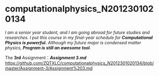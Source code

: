 # computationalphysics_N2012301020134

*I am a senior year student, and I am going abroad for future studies and researches.*
*I put this course in my final-year schedule for __Computational Physics is powerful.__*
*Although my future major is condensed matter physics, __Program is still an awesome tool__.*

The **3rd** Assignment：*__Assignment 3.md__*
https://github.com/ZQTXLC/computationalphysics_N2012301020134/blob/master/Assignment-3/Assignment%203.md
